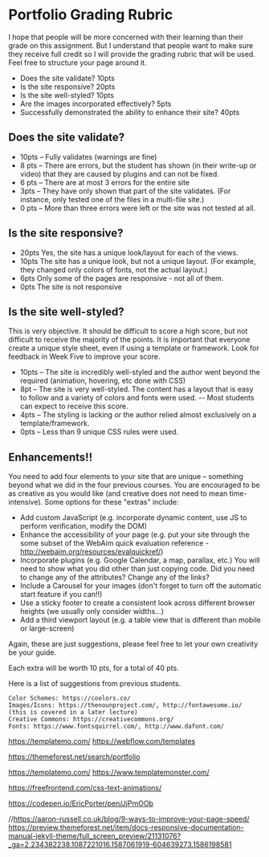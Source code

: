 # Portfolio Grading Rubric

I hope that people will be more concerned with their learning than their grade on this assignment. But I understand that people want to make sure they receive full credit so I will provide the grading rubric that will be used. Feel free to structure your page around it.

- Does the site validate? 10pts
- Is the site responsive? 20pts
- Is the site well-styled? 10pts
- Are the images incorporated effectively? 5pts
- Successfully demonstrated the ability to enhance their site? 40pts

## Does the site validate?

- 10pts – Fully validates (warnings are fine)
- 8 pts – There are errors, but the student has shown (in their write-up or video) that they are caused by plugins and can not be fixed.
- 6 pts – There are at most 3 errors for the entire site
- 3pts – They have only shown that part of the site validates. (For instance, only tested one of the files in a multi-file site.)
- 0 pts – More than three errors were left or the site was not tested at all.

## Is the site responsive?

- 20pts Yes, the site has a unique look/layout for each of the views.
- 10pts The site has a unique look, but not a unique layout. (For example, they changed only colors of fonts, not the actual layout.)
- 6pts Only some of the pages are responsive - not all of them.
- 0pts The site is not responsive

## Is the site well-styled?

This is very objective. It should be difficult to score a high score, but not difficult to receive the majority of the points. It is important that everyone create a unique style sheet, even if using a template or framework. Look for feedback in Week Five to improve your score.

- 10pts – The site is incredibly well-styled and the author went beyond the required (animation, hovering, etc done with CSS)
- 8pt – The site is very well-styled. The content has a layout that is easy to follow and a variety of colors and fonts were used. -- Most students can expect to receive this score.
- 4pts – The styling is lacking or the author relied almost exclusively on a template/framework.
- 0pts – Less than 9 unique CSS rules were used.

## Enhancements!!

You need to add four elements to your site that are unique – something beyond what we did in the four previous courses. You are encouraged to be as creative as you would like (and creative does not need to mean time-intensive). Some options for these "extras" include:

- Add custom JavaScript (e.g. incorporate dynamic content, use JS to perform verification, modify the DOM)
- Enhance the accessibility of your page (e.g. put your site through the some subset of the WebAim quick evaluation reference - http://webaim.org/resources/evalquickref/)
- Incorporate plugins (e.g. Google Calendar, a map, parallax, etc.) You will need to show what you did other than just copying code. Did you need to change any of the attributes? Change any of the links?
- Include a Carousel for your images (don't forget to turn off the automatic start feature if you can!!)
- Use a sticky footer to create a consistent look across different browser heights (we usually only consider widths…)
- Add a third viewport layout (e.g. a table view that is different than mobile or large-screen) 


Again, these are just suggestions, please feel free to let your own creativity be your guide.

Each extra will be worth 10 pts, for a total of 40 pts.


Here is a list of suggestions from previous students.

    Color Schemes: https://coolors.co/
    Images/Icons: https://thenounproject.com/, http://fontawesome.io/ (this is covered in a later lecture)
    Creative Commons: https://creativecommons.org/
    Fonts: https://www.fontsquirrel.com/, http://www.dafont.com/

https://templatemo.com/
https://webflow.com/templates

https://themeforest.net/search/portfolio

https://templatemo.com/
https://www.templatemonster.com/

https://freefrontend.com/css-text-animations/

https://codepen.io/EricPorter/pen/JjPmOOb



//https://aaron-russell.co.uk/blog/9-ways-to-improve-your-page-speed/
https://preview.themeforest.net/item/docs-responsive-documentation-manual-jekyll-theme/full_screen_preview/21131076?_ga=2.234382238.1087221016.1587061919-604639273.1586198581